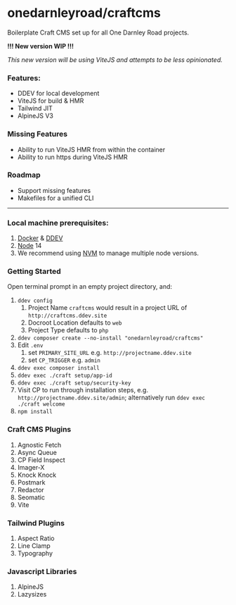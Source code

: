 # onedarnleyroad/craftcms

Boilerplate Craft CMS set up for all One Darnley Road projects.

**!!! New version WIP !!!**

_This new version will be using ViteJS and attempts to be less opinionated._

### Features:

- DDEV for local development
- ViteJS for build & HMR
- Tailwind JIT
- AlpineJS V3

### Missing Features

- Ability to run ViteJS HMR from within the container
- Ability to run https during ViteJS HMR

### Roadmap

- Support missing features
- Makefiles for a unified CLI

---

### Local machine prerequisites:

1. [Docker](https://www.docker.com/) & [DDEV](https://ddev.readthedocs.io/)
1. [Node](https://nodejs.org/en/) 14
1. We recommend using [NVM](https://github.com/nvm-sh/nvm) to manage multiple node versions.

### Getting Started

Open terminal prompt in an empty project directory, and:

1. `ddev config`
    1. Project Name `craftcms` would result in a project URL of `http://craftcms.ddev.site`
    1. Docroot Location defaults to `web`
    1. Project Type defaults to `php`
1. `ddev composer create --no-install "onedarnleyroad/craftcms"`
1. Edit `.env`
    1. set `PRIMARY_SITE_URL` e.g. `http://projectname.ddev.site`
    1. set `CP_TRIGGER` e.g. `admin`
1. `ddev exec composer install`
1. `ddev exec ./craft setup/app-id`
1. `ddev exec ./craft setup/security-key`
1. Visit CP to run through installation steps, e.g. `http://projectname.ddev.site/admin`; alternatively run `ddev exec ./craft welcome`
1. `npm install`

### Craft CMS Plugins

1. Agnostic Fetch
1. Async Queue
1. CP Field Inspect
1. Imager-X
1. Knock Knock
1. Postmark
1. Redactor
1. Seomatic
1. Vite

### Tailwind Plugins

1. Aspect Ratio
1. Line Clamp
1. Typography

### Javascript Libraries

1. AlpineJS
1. Lazysizes
